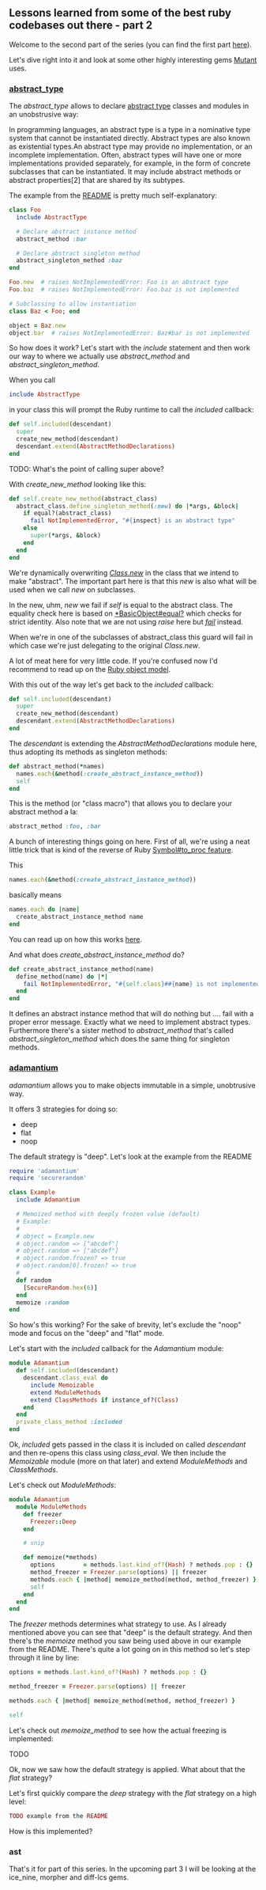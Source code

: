 ## Lessons learned from some of the best ruby codebases out there - part 2

Welcome to the second part of the series (you can find the first part [here]()).

Let's dive right into it and look at some other highly interesting gems [Mutant](https://github.com/mbj/mutant) uses.

### [abstract_type](https://github.com/dkubb/abstract_type)

The *abstract_type* allows to declare [abstract type](https://en.wikipedia.org/wiki/Abstract_type) classes and modules in an unobstrusive way:

>>
In programming languages, an abstract type is a type in a nominative type system that cannot be instantiated directly. Abstract types are also known as existential types.An abstract type may provide no implementation, or an incomplete implementation. Often, abstract types will have one or more implementations provided separately, for example, in the form of concrete subclasses that can be instantiated. It may include abstract methods or abstract properties[2] that are shared by its subtypes.

The example from the [README](https://github.com/dkubb/abstract_type) is pretty much self-explanatory:

```Ruby
class Foo
  include AbstractType

  # Declare abstract instance method
  abstract_method :bar

  # Declare abstract singleton method
  abstract_singleton_method :baz
end

Foo.new  # raises NotImplementedError: Foo is an abstract type
Foo.baz  # raises NotImplementedError: Foo.baz is not implemented

# Subclassing to allow instantiation
class Baz < Foo; end

object = Baz.new
object.bar  # raises NotImplementedError: Baz#bar is not implemented
```

So how does it work? Let's start with the *include* statement and then work our way to where we actually use *abstract_method* and *abstract_singleton_method*.

When you call


```Ruby
include AbstractType
```

in your class this will prompt the Ruby runtime to call the *included* callback:

```Ruby
def self.included(descendant)
  super
  create_new_method(descendant)
  descendant.extend(AbstractMethodDeclarations)
end
```

TODO: What's the point of calling super above?

With *create_new_method* looking like this:

```Ruby
def self.create_new_method(abstract_class)
  abstract_class.define_singleton_method(:new) do |*args, &block|
    if equal?(abstract_class)
      fail NotImplementedError, "#{inspect} is an abstract type"
    else
      super(*args, &block)
    end
  end
end
```

We're dynamically overwriting [*Class.new*](http://ruby-doc.org/core-2.2.0/Class.html#method-i-new) in the class that we intend to make "abstract". The important part here is that this *new* is also what will be used when we call *new* on subclasses.

In the new, uhm, *new* we fail if *self* is equal to the abstract class. The equality check here is based on [*BasicObject#equal?](http://ruby-doc.org/core-2.2.0/BasicObject.html#method-i-equal-3F) which checks for strict identity. Also note that we are not using *raise* here but [*fail*](https://stackoverflow.com/questions/31937632/fail-vs-raise-in-ruby-should-we-really-believe-the-style-guide) instead.

When we're in one of the subclasses of abstract_class this guard will fail in which case we're just delegating to the original *Class.new*.

A lot of meat here for very little code. If you're confused now I'd recommend to read up on the [Ruby object model](https://thesocietea.org/2015/08/metaprogramming-in-ruby-part-1/).

With this out of the way let's get back to the *included* callback:


```Ruby
def self.included(descendant)
  super
  create_new_method(descendant)
  descendant.extend(AbstractMethodDeclarations)
end
```

The *descendant* is extending the *AbstractMethodDeclarations* module here, thus adopting its methods as singleton methods:

```Ruby
def abstract_method(*names)
  names.each(&method(:create_abstract_instance_method))
  self
end
```

This is the method (or "class macro") that allows you to declare your abstract method a la:

```Ruby
abstract_method :foo, :bar
```

A bunch of interesting things going on here. First of all, we're using a neat little trick that is kind of the reverse of Ruby [Symbol#to_proc feature](https://stackoverflow.com/questions/14881125/what-does-to-proc-method-mean).

This

```Ruby
names.each(&method(:create_abstract_instance_method))
```

basically means

```Ruby
names.each do |name|
  create_abstract_instance_method name
end
```

You can read up on how this works [here](https://andrewjgrimm.wordpress.com/2011/10/03/in-ruby-method-passes-you/).

And what does *create_abstract_instance_method* do?

```Ruby
def create_abstract_instance_method(name)
  define_method(name) do |*|
    fail NotImplementedError, "#{self.class}##{name} is not implemented"
  end
end
```

It defines an abstract instance method that will do nothing but .... fail with a proper error message.
Exactly what we need to implement abstract types.
Furthermore there's a sister method to *abstract_method* that's called *abstract_singleton_method* which does the same thing for singleton methods.

### [adamantium](https://github.com/dkubb/adamantium)

*adamantium* allows you to make objects immutable in a simple, unobtrusive way.

It offers 3 strategies for doing so:

- deep
- flat
- noop

The default strategy is "deep". Let's look at the example from the README

```Ruby
require 'adamantium'
require 'securerandom'

class Example
  include Adamantium

  # Memoized method with deeply frozen value (default)
  # Example:
  #
  # object = Example.new
  # object.random => ["abcdef"]
  # object.random => ["abcdef"]
  # object.random.frozen? => true
  # object.random[0].frozen? => true
  #
  def random
    [SecureRandom.hex(6)]
  end
  memoize :random
end
```

So how's this working? For the sake of brevity, let's exclude the "noop" mode and focus on the "deep" and "flat" mode.

Let's start with the *included* callback for the *Adamantium* module:

```Ruby
module Adamantium
  def self.included(descendant)
    descendant.class_eval do
      include Memoizable
      extend ModuleMethods
      extend ClassMethods if instance_of?(Class)
    end
  end
  private_class_method :included
end
```

Ok, *included* gets passed in the class it is included on called *descendant* and then re-opens this class using *class_eval*.
We then include the *Memoizable* module (more on that later) and extend *ModuleMethods* and *ClassMethods*.

Let's check out *ModuleMethods*:

```Ruby
module Adamantium
  module ModuleMethods
    def freezer
      Freezer::Deep
    end

    # snip

    def memoize(*methods)
      options        = methods.last.kind_of?(Hash) ? methods.pop : {}
      method_freezer = Freezer.parse(options) || freezer
      methods.each { |method| memoize_method(method, method_freezer) }
      self
    end
  end
end
```

The *freezer* methods determines what strategy to use. As I already mentioned above you can see that "deep" is the default strategy. And then there's the *memoize* method you saw being used above in our example from the README.
There's quite a lot going on in this method so let's step through it line by line:

```Ruby
options = methods.last.kind_of?(Hash) ? methods.pop : {}
```

```Ruby
method_freezer = Freezer.parse(options) || freezer
```

```Ruby
methods.each { |method| memoize_method(method, method_freezer) }
```

```Ruby
self
```

Let's check out *memoize_method* to see how the actual freezing is implemented:

TODO

Ok, now we saw how the default strategy is applied. What about that the *flat* strategy?

Let's first quickly compare the *deep* strategy with the *flat* strategy on a high level:

```Ruby
TODO example from the README
```

How is this implemented?


### ast

That's it for part of this series. In the upcoming part 3 I will be looking at the ice_nine, morpher and diff-lcs gems.
